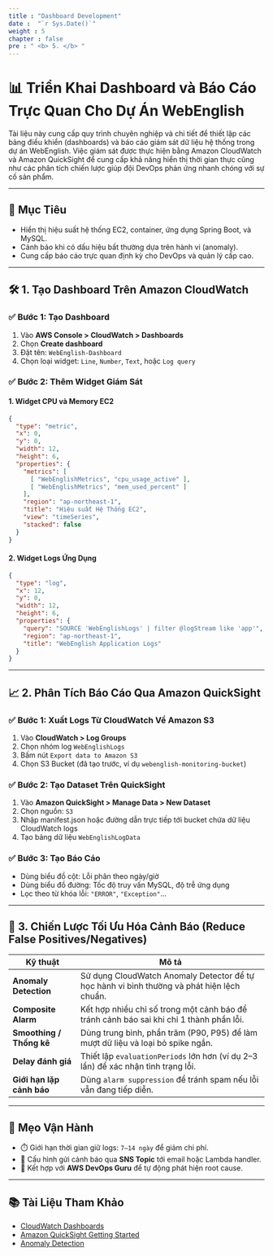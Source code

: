 ```yaml
---
title : "Dashboard Development"
date :  "`r Sys.Date()`" 
weight : 5 
chapter : false
pre : " <b> 5. </b> "
---
```


# 📊 Triển Khai Dashboard và Báo Cáo Trực Quan Cho Dự Án WebEnglish

Tài liệu này cung cấp quy trình chuyên nghiệp và chi tiết để thiết lập các bảng điều khiển (dashboards) và báo cáo giám sát dữ liệu hệ thống trong dự án WebEnglish. Việc giám sát được thực hiện bằng Amazon CloudWatch và Amazon QuickSight để cung cấp khả năng hiển thị thời gian thực cũng như các phân tích chiến lược giúp đội DevOps phản ứng nhanh chóng với sự cố sản phẩm.

---

## 🎯 Mục Tiêu

- Hiển thị hiệu suất hệ thống EC2, container, ứng dụng Spring Boot, và MySQL.
- Cảnh báo khi có dấu hiệu bất thường dựa trên hành vi (anomaly).
- Cung cấp báo cáo trực quan định kỳ cho DevOps và quản lý cấp cao.

---

## 🛠️ 1. Tạo Dashboard Trên Amazon CloudWatch

### ✅ Bước 1: Tạo Dashboard

1. Vào **AWS Console > CloudWatch > Dashboards**
2. Chọn **Create dashboard**
3. Đặt tên: `WebEnglish-Dashboard`
4. Chọn loại widget: `Line`, `Number`, `Text`, hoặc `Log query`

### ✅ Bước 2: Thêm Widget Giám Sát

#### 1. Widget CPU và Memory EC2

```json
{
  "type": "metric",
  "x": 0,
  "y": 0,
  "width": 12,
  "height": 6,
  "properties": {
    "metrics": [
      [ "WebEnglishMetrics", "cpu_usage_active" ],
      [ "WebEnglishMetrics", "mem_used_percent" ]
    ],
    "region": "ap-northeast-1",
    "title": "Hiệu suất Hệ Thống EC2",
    "view": "timeSeries",
    "stacked": false
  }
}
```

#### 2. Widget Logs Ứng Dụng

```json
{
  "type": "log",
  "x": 12,
  "y": 0,
  "width": 12,
  "height": 6,
  "properties": {
    "query": "SOURCE 'WebEnglishLogs' | filter @logStream like 'app'",
    "region": "ap-northeast-1",
    "title": "WebEnglish Application Logs"
  }
}
```

---

## 📈 2. Phân Tích Báo Cáo Qua Amazon QuickSight

### ✅ Bước 1: Xuất Logs Từ CloudWatch Về Amazon S3

1. Vào **CloudWatch > Log Groups**
2. Chọn nhóm log `WebEnglishLogs`
3. Bấm nút `Export data to Amazon S3`
4. Chọn S3 Bucket (đã tạo trước, ví dụ `webenglish-monitoring-bucket`)

### ✅ Bước 2: Tạo Dataset Trên QuickSight

1. Vào **Amazon QuickSight > Manage Data > New Dataset**
2. Chọn nguồn: `S3`
3. Nhập manifest.json hoặc đường dẫn trực tiếp tới bucket chứa dữ liệu CloudWatch logs
4. Tạo bảng dữ liệu `WebEnglishLogData`

### ✅ Bước 3: Tạo Báo Cáo

- Dùng biểu đồ cột: Lỗi phân theo ngày/giờ
- Dùng biểu đồ đường: Tốc độ truy vấn MySQL, độ trễ ứng dụng
- Lọc theo từ khóa lỗi: `"ERROR"`, `"Exception"`...

---

## 🧠 3. Chiến Lược Tối Ưu Hóa Cảnh Báo (Reduce False Positives/Negatives)

| Kỹ thuật                    | Mô tả |
|-----------------------------|-------|
| **Anomaly Detection**       | Sử dụng CloudWatch Anomaly Detector để tự học hành vi bình thường và phát hiện lệch chuẩn. |
| **Composite Alarm**         | Kết hợp nhiều chỉ số trong một cảnh báo để tránh cảnh báo sai khi chỉ 1 thành phần lỗi. |
| **Smoothing / Thống kê**    | Dùng trung bình, phần trăm (P90, P95) để làm mượt dữ liệu và loại bỏ spike ngắn. |
| **Delay đánh giá**          | Thiết lập `evaluationPeriods` lớn hơn (ví dụ 2–3 lần) để xác nhận tình trạng lỗi. |
| **Giới hạn lặp cảnh báo**   | Dùng `alarm suppression` để tránh spam nếu lỗi vẫn đang tiếp diễn. |

---

## 🧾 Mẹo Vận Hành

- ⏱️ Giới hạn thời gian giữ logs: `7–14 ngày` để giảm chi phí.
- 🔔 Cấu hình gửi cảnh báo qua **SNS Topic** tới email hoặc Lambda handler.
- 🧪 Kết hợp với **AWS DevOps Guru** để tự động phát hiện root cause.

---

## 📚 Tài Liệu Tham Khảo

- [CloudWatch Dashboards](https://docs.aws.amazon.com/AmazonCloudWatch/latest/monitoring/CloudWatch_Dashboards.html)
- [Amazon QuickSight Getting Started](https://docs.aws.amazon.com/quicksight/latest/user/welcome.html)
- [Anomaly Detection](https://docs.aws.amazon.com/AmazonCloudWatch/latest/monitoring/CloudWatch_Anomaly_Detection.html)
